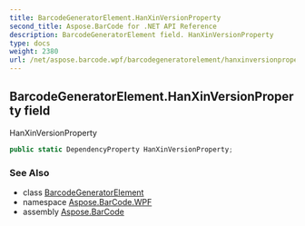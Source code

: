```yaml
---
title: BarcodeGeneratorElement.HanXinVersionProperty
second_title: Aspose.BarCode for .NET API Reference
description: BarcodeGeneratorElement field. HanXinVersionProperty
type: docs
weight: 2380
url: /net/aspose.barcode.wpf/barcodegeneratorelement/hanxinversionproperty/
---
```

## BarcodeGeneratorElement.HanXinVersionProperty field

HanXinVersionProperty

```csharp
public static DependencyProperty HanXinVersionProperty;
```

### See Also

* class [BarcodeGeneratorElement](../)
* namespace [Aspose.BarCode.WPF](../../../aspose.barcode.wpf/)
* assembly [Aspose.BarCode](../../../)


